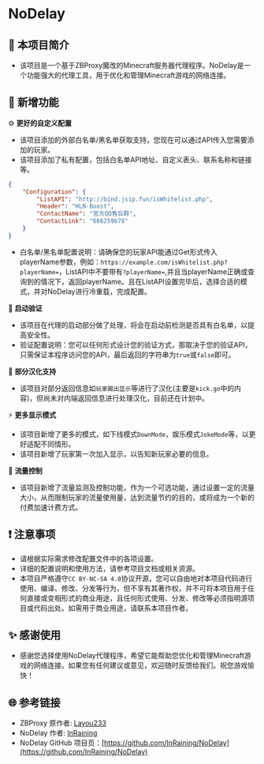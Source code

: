 # NoDelay

## 📝 本项目简介

- 该项目是一个基于ZBProxy魔改的Minecraft服务器代理程序。NoDelay是一个功能强大的代理工具，用于优化和管理Minecraft游戏的网络连接。

## 🧭 新增功能

⚙️ **更好的自定义配置**

- 该项目添加的外部白名单/黑名单获取支持，您现在可以通过API传入您需要添加的玩家。
- 该项目添加了私有配置，包括白名单API地址、自定义表头、联系名称和链接等。

```json
{
    "Configuration": {
        "ListAPI": "http://bind.jsip.fun/isWhitelist.php",
        "Header": "HLN-Boost",
        "ContactName": "官方QQ售后群",
        "ContactLink": "666259678"
    }
}
```

- 白名单/黑名单配置说明：请确保您的玩家API能通过Get形式传入playerName参数，例如：`https://example.com/isWhitelist.php?playerName=`，ListAPI中不要带有`?playerName=`,并且当playerName正确或查询到的情况下，返回playerName。且在ListAPI设置完毕后，选择合适的模式，并对NoDelay进行冷重载，完成配置。

🔑 **启动验证**

- 该项目在代理的启动部分做了处理，将会在启动前检测是否具有白名单，以提高安全性。
- 验证配置说明：您可以任何形式设计您的验证方式，那取决于您的验证API，只需保证本程序访问您的API，最后返回的字符串为`true`或`false`即可。

🔨 **部分汉化支持**

- 该项目对部分返回信息如`玩家踢出显示`等进行了汉化(主要是`kick.go`中的内容)，但尚未对内端返回信息进行处理汉化，目前还在计划中。

⚡ **更多显示模式**

- 该项目新增了更多的模式，如下线模式`DownMode`，娱乐模式`JokeMode`等，以更好适配不同情形。
- 该项目新增了玩家第一次加入显示，以告知新玩家必要的信息。

🔄 **流量控制**

- 该项目新增了流量监测及控制功能，作为一个可选功能，通过设置一定的流量大小，从而限制玩家的流量使用量，达到流量节约的目的，或将成为一个新的付费加速计费方式。

## ❗️ 注意事项

- 请根据实际需求修改配置文件中的各项设置。
- 详细的配置说明和使用方法，请参考项目文档或相关资源。
- 本项目严格遵守`CC BY-NC-SA 4.0`协议开源，您可以自由地对本项目代码进行使用、编译、修改、分发等行为，但不享有其著作权，并不可将本项目用于任何直接或变相形式的商业用途，且任何形式使用、分发、修改等必须指明源项目或代码出处。如需用于商业用途，请联系本项目作者。

## ✨ 感谢使用

- 感谢您选择使用NoDelay代理程序，希望它能帮助您优化和管理Minecraft游戏的网络连接。如果您有任何建议或意见，欢迎随时反馈给我们。祝您游戏愉快！

## 🌐 参考链接

- ZBProxy 原作者: [Layou233](https://github.com/Layou233)
- NoDelay 作者: [InRaining](https://github.com/InRaining)
- NoDelay GitHub 项目页：[https://github.com/InRaining/NoDelay](https://github.com/InRaining/NoDelay)
